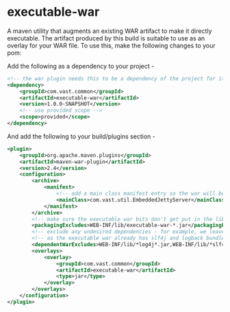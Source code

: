 executable-war
==============

A maven utility that augments an existing WAR artifact to make it directly executable. The artifact produced by this build
is suitable to use as an overlay for your WAR file. To use this, make the following changes to your pom:

Add the following as a dependency to your project -

```xml
<!-- the war plugin needs this to be a dependency of the project for it to work -->
<dependency>
    <groupId>com.vast.common</groupId>
    <artifactId>executable-war</artifactId>
    <version>1.0.0-SNAPSHOT</version>
    <!-- use provided scope -->
    <scope>provided</scope>
</dependency>
```

And add the following to your build/plugins section -
```xml
<plugin>
    <groupId>org.apache.maven.plugins</groupId>
    <artifactId>maven-war-plugin</artifactId>
    <version>2.4</version>
    <configuration>
        <archive>
            <manifest>
                <!-- add a main class manifest entry so the war will be runnable -->
                <mainClass>com.vast.util.EmbeddedJettyServer</mainClass>
            </manifest>
        </archive>
        <!-- make sure the executable war bits don't get put in the lib dir -->
        <packagingExcludes>WEB-INF/lib/executable-war-*.jar</packagingExcludes>
        <!-- exclude any undesired dependencies - for example, we leave out log4j and slf4j here -->
        <!-- as the executable war already has slf4j and logback bundled -->
        <dependentWarExcludes>WEB-INF/lib/*log4j*.jar,WEB-INF/lib/*slf4j*.jar</dependentWarExcludes>
        <overlays>
            <overlay>
                <groupId>com.vast.common</groupId>
                <artifactId>executable-war</artifactId>
                <type>jar</type>
            </overlay>
        </overlays>
    </configuration>
</plugin>
```
